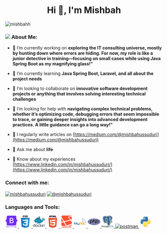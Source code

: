 <h1 align="center">Hi 👋, I'm Mishbah</h1>

<p align="left"> <img src="https://komarev.com/ghpvc/?username=mishbahh&label=Profile%20views&color=0e75b6&style=flat" alt="mishbahh" /> </p>

### <img src="https://github.com/TheDudeThatCode/TheDudeThatCode/blob/master/Assets/Developer.gif" width="45" /> About Me:

- 🔭 I’m currently working on **exploring the IT consulting universe, mostly by hunting down where errors are hiding. For now, my role is like a junior detective in training—focusing on small cases while using Java Spring Boot as my magnifying glass!"**

- 🌱 I’m currently learning **Java Spring Boot, Laravel, and all about the project needs**

- 👯 I’m looking to collaborate on **innovative software development projects or anything that involves solving interesting technical challenges**

- 🤝 I’m looking for help with **navigating complex technical problems, whether it’s optimizing code, debugging errors that seem impossible to trace, or gaining deeper insights into advanced development practices. A little guidance can go a long way!"**

- 📝 I regularly write articles on [https://medium.com/@mishbahussuduri](https://medium.com/@mishbahussuduri)

- 💬 Ask me about **life**

- 📄 Know about my experiences [https://www.linkedin.com/in/mishbahussuduri/](https://www.linkedin.com/in/mishbahussuduri/)

<h3 align="left">Connect with me:</h3>
<p align="left">
<a href="https://linkedin.com/in/mishbahussuduri" target="blank"><img align="center" src="https://raw.githubusercontent.com/rahuldkjain/github-profile-readme-generator/master/src/images/icons/Social/linked-in-alt.svg" alt="mishbahussuduri" height="30" width="40" /></a>
<a href="https://medium.com/@mishbahussuduri" target="blank"><img align="center" src="https://raw.githubusercontent.com/rahuldkjain/github-profile-readme-generator/master/src/images/icons/Social/medium.svg" alt="@mishbahussuduri" height="30" width="40" /></a>
</p>

<h3 align="left">Languages and Tools:</h3>
<p align="left"> <a href="https://getbootstrap.com" target="_blank" rel="noreferrer"> <img src="https://raw.githubusercontent.com/devicons/devicon/master/icons/bootstrap/bootstrap-plain-wordmark.svg" alt="bootstrap" width="40" height="40"/> </a> <a href="https://www.w3schools.com/css/" target="_blank" rel="noreferrer"> <img src="https://raw.githubusercontent.com/devicons/devicon/master/icons/css3/css3-original-wordmark.svg" alt="css3" width="40" height="40"/> </a> <a href="https://www.docker.com/" target="_blank" rel="noreferrer"> <img src="https://raw.githubusercontent.com/devicons/devicon/master/icons/docker/docker-original-wordmark.svg" alt="docker" width="40" height="40"/> </a> <a href="https://www.w3.org/html/" target="_blank" rel="noreferrer"> <img src="https://raw.githubusercontent.com/devicons/devicon/master/icons/html5/html5-original-wordmark.svg" alt="html5" width="40" height="40"/> </a> <a href="https://laravel.com/" target="_blank" rel="noreferrer"> <img src="https://raw.githubusercontent.com/devicons/devicon/master/icons/laravel/laravel-plain-wordmark.svg" alt="laravel" width="40" height="40"/> </a> <a href="https://www.mysql.com/" target="_blank" rel="noreferrer"> <img src="https://raw.githubusercontent.com/devicons/devicon/master/icons/mysql/mysql-original-wordmark.svg" alt="mysql" width="40" height="40"/> </a> <a href="https://www.php.net" target="_blank" rel="noreferrer"> <img src="https://raw.githubusercontent.com/devicons/devicon/master/icons/php/php-original.svg" alt="php" width="40" height="40"/> </a> <a href="https://www.postgresql.org" target="_blank" rel="noreferrer"> <img src="https://raw.githubusercontent.com/devicons/devicon/master/icons/postgresql/postgresql-original-wordmark.svg" alt="postgresql" width="40" height="40"/> </a> <a href="https://postman.com" target="_blank" rel="noreferrer"> <img src="https://www.vectorlogo.zone/logos/getpostman/getpostman-icon.svg" alt="postman" width="40" height="40"/> </a> <a href="https://www.python.org" target="_blank" rel="noreferrer"> <img src="https://raw.githubusercontent.com/devicons/devicon/master/icons/python/python-original.svg" alt="python" width="40" height="40"/> </a> </p>
